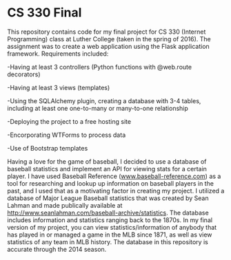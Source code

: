 # CS 330 Final
This repository contains code for my final project for CS 330 (Internet Programming) class at Luther College (taken in the spring of 2016). The assignment was to create a web application using the Flask application framework. Requirements included:

  -Having at least 3 controllers (Python functions with @web.route decorators)
  
  -Having at least 3 views (templates)
  
  -Using the SQLAlchemy plugin, creating a database with 3-4 tables, including at least one one-to-many or many-to-one relationship
  
  -Deploying the project to a free hosting site
  
  -Encorporating WTForms to process data
  
  -Use of Bootstrap templates
  
Having a love for the game of baseball, I decided to use a database of baseball statistics and implement an API for viewing stats for a certain player. I have used Baseball Reference (www.baseball-reference.com) as a tool for researching and lookup up information on baseball players in the past, and I used that as a motivating factor in creating my project. I utilized a database of Major League Baseball statistics that was created by Sean Lahman and made publically available at http://www.seanlahman.com/baseball-archive/statistics. The database includes information and statistics ranging back to the 1870s. In my final version of my project, you can view statistics/information of anybody that has played in or managed a game in the MLB since 1871, as well as view statistics of any team in MLB history. The database in this repository is accurate through the 2014 season.

